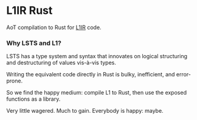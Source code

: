# L1IR Rust
AoT compilation to Rust for [L1IR](https://github.com/andrew-johnson-4/L1IR) code.

### Why LSTS and L1?

LSTS has a type system and syntax that innovates on logical structuring and destructuring of values vis-à-vis types.

Writing the equivalent code directly in Rust is bulky, inefficient, and error-prone.

So we find the happy medium: compile L1 to Rust, then use the exposed functions as a library.

Very little wagered. Much to gain. Everybody is happy: maybe.
